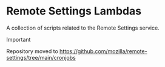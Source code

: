 # Remote Settings Lambdas

A collection of scripts related to the Remote Settings service.

> [!IMPORTANT]  
> Repository moved to https://github.com/mozilla/remote-settings/tree/main/cronjobs
